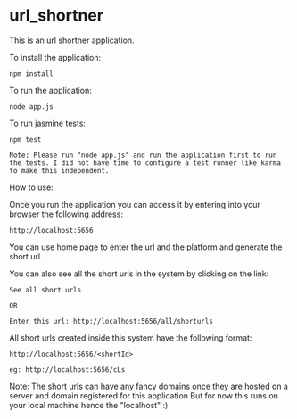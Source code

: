 # url_shortner
This is an url shortner application.

To install the application:

```
npm install
```

To run the application:

```
node app.js
```

To run jasmine tests:

```
npm test

Note: Please run "node app.js" and run the application first to run the tests. I did not have time to configure a test runner like karma to make this independent. 
```

How to use:

Once you run the application you can access it by entering into your browser the following address:

```
http://localhost:5656
```
You can use home page to enter the url and the platform and generate the short url.

You can also see all the short urls in the system by clicking on the link:

```
See all short urls

OR 

Enter this url: http://localhost:5656/all/shorturls
```

All short urls created inside this system have the following format:

```
http://localhost:5656/<shortId>

eg: http://localhost:5656/cLs
```
Note: The short urls can have any fancy domains once they are hosted on a server and domain registered for this application
But for now this runs on your local machine hence the "localhost" :)
